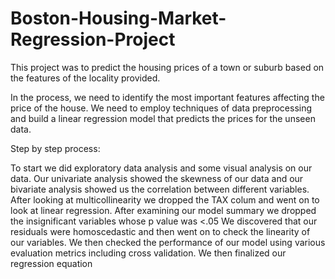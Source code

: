 # Boston-Housing-Market-Regression-Project
This project was to predict the housing prices of a town or suburb based on the features of the locality provided. 




In the process, we need to identify the most important features affecting the price of the house. We need to employ techniques of data preprocessing and build a linear regression model that predicts the prices for the unseen data.

Step by step process:

To start we did exploratory data analysis and some visual analysis on our data. Our univariate analysis showed the skewness of our data and our bivariate analysis showed us the correlation between different variables.
After looking at multicollinearity we dropped the TAX colum and went on to look at linear regression.
After examining our model summary we dropped the insignificant variables whose p value was <.05
We discovered that our residuals were homoscedastic and then went on to check the linearity of our variables.
We then checked the performance of our model using various evaluation metrics including cross validation.
We then finalized our regression equation
